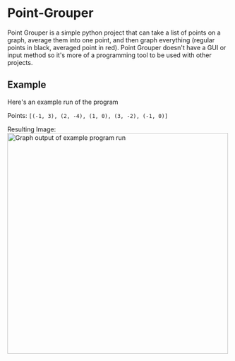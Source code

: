 # Point-Grouper
Point Grouper is a simple python project that can take a list of points on a graph, average them into one point, and then graph everything (regular points in black, averaged point in red). Point Grouper doesn't have a GUI or input method so it's more of a programming tool to be used with other projects.

## Example
Here's an example run of the program

Points: `[(-1, 3), (2, -4), (1, 0), (3, -2), (-1, 0)]`

Resulting Image:
<img align="left" src="https://github.com/GeorgeD88/Point-Grouper/ex_graph.png" alt="Graph output of example program run" width="500">
